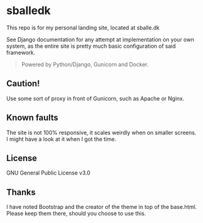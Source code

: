 # sballedk
This repo is for my personal landing site, located at sballe.dk

See Django documentation for any attempt at implementation on your own system, as the entire site is pretty much basic configuration of said framework.

> Powered by Python/Django, Gunicorn and Docker.

## Caution!
Use some sort of proxy in front of Gunicorn, such as Apache or Nginx. 

## Known faults
The site is not 100% responsive, it scales weirdly when on smaller screens. I might have a look at it when I got the time.

## License
GNU General Public License v3.0

## Thanks
I have noted Bootstrap and the creator of the theme in top of the base.html. Please keep them there, should you choose to use this.
